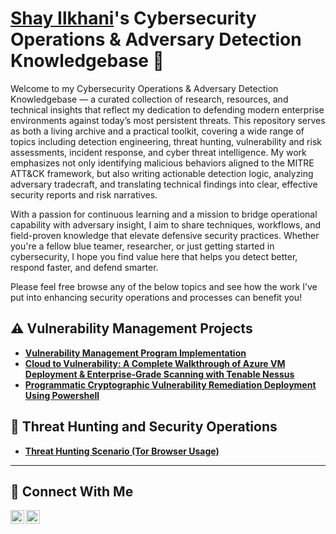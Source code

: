 # <a href="https://www.linkedin.com/in/shay-ilkhani/">Shay Ilkhani</a>'s Cybersecurity Operations & Adversary Detection Knowledgebase 🔐

Welcome to my Cybersecurity Operations & Adversary Detection Knowledgebase — a curated collection of research, resources, and technical insights that reflect my dedication to defending modern enterprise environments against today’s most persistent threats. This repository serves as both a living archive and a practical toolkit, covering a wide range of topics including detection engineering, threat hunting, vulnerability and risk assessments, incident response, and cyber threat intelligence. My work emphasizes not only identifying malicious behaviors aligned to the MITRE ATT&CK framework, but also writing actionable detection logic, analyzing adversary tradecraft, and translating technical findings into clear, effective security reports and risk narratives.

With a passion for continuous learning and a mission to bridge operational capability with adversary insight, I aim to share techniques, workflows, and field-proven knowledge that elevate defensive security practices. Whether you're a fellow blue teamer, researcher, or just getting started in cybersecurity, I hope you find value here that helps you detect better, respond faster, and defend smarter.

Please feel free browse any of the below topics and see how the work I’ve put into enhancing security operations and processes can benefit you!


## ⚠️ Vulnerability Management Projects

- **[Vulnerability Management Program Implementation](https://github.com/shayilkhani/vulnerability-management-program)**
- **[Cloud to Vulnerability: A Complete Walkthrough of Azure VM Deployment & Enterprise-Grade Scanning with Tenable Nessus](https://github.com/shayilkhani/azure-deployment-and-vulnerability-scanning)**
- **[Programmatic Cryptographic Vulnerability Remediation Deployment Using Powershell](https://github.com/shayilkhani/cryptographic-remediation-deployment)**

## 🚨 Threat Hunting and Security Operations

- **[Threat Hunting Scenario (Tor Browser Usage)](https://github.com/shayilkhani/tor-browser-threat-hunt-scenario)**

<hr/>

## 🤳 Connect With Me

[<img align="left" alt="___________ | YouTube" width="22px" src="https://cdn.jsdelivr.net/npm/simple-icons@v3/icons/youtube.svg" />][youtube]
[<img align="left" alt="Shay Ilkhani | LinkedIn" width="22px" src="https://cdn.jsdelivr.net/npm/simple-icons@v3/icons/linkedin.svg" />][linkedin]

[youtube]: https://www.youtube.com/c/___________
[linkedin]: https://linkedin.com/in/shay-ilkhani

<!--
<img width="35" alt="image" src="https://github.com/user-attachments/assets/2f41c7cd-5ea8-4475-b451-a37161b6c3fb"> 
<img width="35" alt="image" src="https://github.com/user-attachments/assets/77649969-9910-4994-8b96-74a116cfb2a8">
-->
